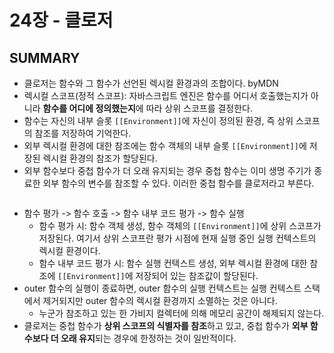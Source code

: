 # 24장 - 클로저
## SUMMARY
- 클로저는 함수와 그 함수가 선언된 렉시컬 환경과의 조합이다. byMDN
- 렉시컬 스코프(정적 스코프): 자바스크립트 엔진은 함수를 어디서 호출했는지가 아니라 **함수를 어디에 정의했는지**에 따라 상위 스코프를 결정한다.
- 함수는 자신의 내부 슬롯 `[[Environment]]`에 자신이 정의된 환경, 즉 상위 스코프의 참조를 저장하여 기억한다.
- 외부 렉시컬 환경에 대한 참조에는 함수 객체의 내부 슬롯 `[[Environment]]`에 저장된 렉시컬 환경의 참조가 할당된다.
- 외부 함수보다 중첩 함수가 더 오래 유지되는 경우 중첩 함수는 이미 생명 주기가 종료한 외부 함수의 변수를 참조할 수 있다. 이러한 중첩 함수를 클로저라고 부른다.

<img alt="" src="https://github.com/user-attachments/assets/0bcf96e2-490a-4c6b-80f8-2319fd086735" />

- 함수 평가 -> 함수 호출 -> 함수 내부 코드 평가 -> 함수 실행
  - 함수 평가 시: 함수 객체 생성, 함수 객체의 `[[Environment]]`에 상위 스코프가 저장된다. 여기서 상위 스코프란 평가 시점에 현재 실행 중인 실행 컨텍스트의 렉시컬 환경이다.
  - 함수 내부 코드 평가 시: 함수 실행 컨텍스트 생성, 외부 렉시컬 환경에 대한 참조에 `[[Environment]]`에 저장되어 있는 참조값이 할당된다.
- outer 함수의 실행이 종료하면, outer 함수의 실행 컨텍스트는 실행 컨텍스트 스택에서 제거되지만 outer 함수의 렉시컬 환경까지 소멸하는 것은 아니다.
  - 누군가 참조하고 있는 한 가비지 컬렉터에 의해 메모리 공간이 해제되지 않는다.
- 클로저는 중첩 함수가 **상위 스코프의 식별자를 참조**하고 있고, 중첩 함수가 **외부 함수보다 더 오래 유지**되는 경우에 한정하는 것이 일반적이다.
